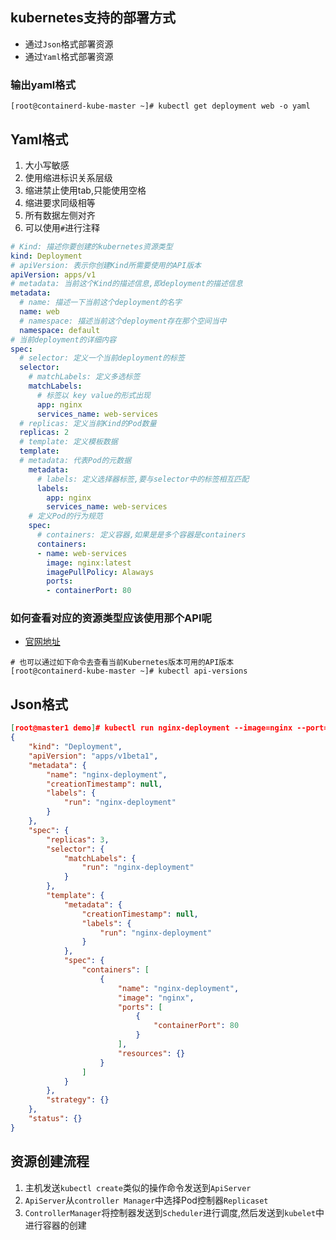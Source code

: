 ## kubernetes支持的部署方式

- 通过`Json`格式部署资源
- 通过`Yaml`格式部署资源

### 输出yaml格式

```shell
[root@containerd-kube-master ~]# kubectl get deployment web -o yaml
```

## Yaml格式

1. 大小写敏感
2. 使用缩进标识关系层级
3. 缩进禁止使用tab,只能使用空格
4. 缩进要求同级相等
5. 所有数据左侧对齐
6. 可以使用`#`进行注释

```yaml
# Kind: 描述你要创建的kubernetes资源类型
kind: Deployment
# apiVersion: 表示你创建Kind所需要使用的API版本
apiVersion: apps/v1
# metadata: 当前这个Kind的描述信息,即deployment的描述信息
metadata:
  # name: 描述一下当前这个deployment的名字
  name: web
  # namespace: 描述当前这个deployment存在那个空间当中
  namespace: default
# 当前deployment的详细内容
spec:
  # selector: 定义一个当前deployment的标签
  selector: 
    # matchLabels: 定义多选标签
    matchLabels: 
      # 标签以 key value的形式出现
      app: nginx
      services_name: web-services
  # replicas: 定义当前Kind的Pod数量
  replicas: 2
  # template: 定义模板数据
  template:
  # metadata: 代表Pod的元数据
    metadata:
      # labels: 定义选择器标签,要与selector中的标签相互匹配
      labels: 
        app: nginx
        services_name: web-services
    # 定义Pod的行为规范
    spec:
      # containers: 定义容器,如果是是多个容器是containers
      containers:
      - name: web-services
        image: nginx:latest
        imagePullPolicy: Alaways
        ports: 
        - containerPort: 80
```

### 如何查看对应的资源类型应该使用那个API呢

- [官网地址](https://kubernetes.io/docs/reference/generated/kubernetes-api/v1.25/#-strong-api-overview-strong-)

```shell
# 也可以通过如下命令去查看当前Kubernetes版本可用的API版本
[root@containerd-kube-master ~]# kubectl api-versions
```
## Json格式
```json
[root@master1 demo]# kubectl run nginx-deployment --image=nginx --port=80 --replicas=3 --dry-run -o json
{
    "kind": "Deployment",
    "apiVersion": "apps/v1beta1",
    "metadata": {
        "name": "nginx-deployment",
        "creationTimestamp": null,
        "labels": {
            "run": "nginx-deployment"
        }
    },
    "spec": {
        "replicas": 3,
        "selector": {
            "matchLabels": {
                "run": "nginx-deployment"
            }
        },
        "template": {
            "metadata": {
                "creationTimestamp": null,
                "labels": {
                    "run": "nginx-deployment"
                }
            },
            "spec": {
                "containers": [
                    {
                        "name": "nginx-deployment",
                        "image": "nginx",
                        "ports": [
                            {
                                "containerPort": 80
                            }
                        ],
                        "resources": {}
                    }
                ]
            }
        },
        "strategy": {}
    },
    "status": {}
}
```
## 资源创建流程
1. 主机发送`kubectl create`类似的操作命令发送到`ApiServer`
2. `ApiServer`从`controller Manager`中选择Pod控制器`Replicaset`
3. `ControllerManager`将控制器发送到`Scheduler`进行调度,然后发送到`kubelet`中进行容器的创建